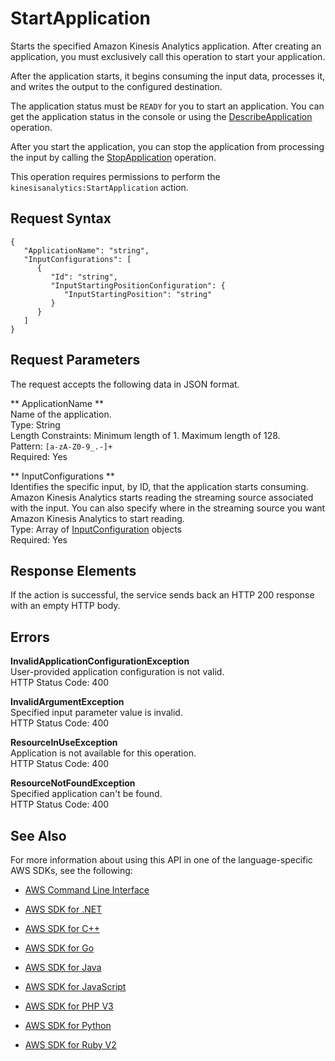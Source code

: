 # StartApplication<a name="API_StartApplication"></a>

Starts the specified Amazon Kinesis Analytics application\. After creating an application, you must exclusively call this operation to start your application\.

After the application starts, it begins consuming the input data, processes it, and writes the output to the configured destination\.

 The application status must be `READY` for you to start an application\. You can get the application status in the console or using the [DescribeApplication](API_DescribeApplication.md) operation\.

After you start the application, you can stop the application from processing the input by calling the [StopApplication](API_StopApplication.md) operation\.

This operation requires permissions to perform the `kinesisanalytics:StartApplication` action\.

## Request Syntax<a name="API_StartApplication_RequestSyntax"></a>

```
{
   "ApplicationName": "string",
   "InputConfigurations": [ 
      { 
         "Id": "string",
         "InputStartingPositionConfiguration": { 
            "InputStartingPosition": "string"
         }
      }
   ]
}
```

## Request Parameters<a name="API_StartApplication_RequestParameters"></a>

The request accepts the following data in JSON format\.

 ** ApplicationName **   
Name of the application\.  
Type: String  
Length Constraints: Minimum length of 1\. Maximum length of 128\.  
Pattern: `[a-zA-Z0-9_.-]+`   
Required: Yes

 ** InputConfigurations **   
Identifies the specific input, by ID, that the application starts consuming\. Amazon Kinesis Analytics starts reading the streaming source associated with the input\. You can also specify where in the streaming source you want Amazon Kinesis Analytics to start reading\.  
Type: Array of [InputConfiguration](API_InputConfiguration.md) objects  
Required: Yes

## Response Elements<a name="API_StartApplication_ResponseElements"></a>

If the action is successful, the service sends back an HTTP 200 response with an empty HTTP body\.

## Errors<a name="API_StartApplication_Errors"></a>

 **InvalidApplicationConfigurationException**   
User\-provided application configuration is not valid\.  
HTTP Status Code: 400

 **InvalidArgumentException**   
Specified input parameter value is invalid\.  
HTTP Status Code: 400

 **ResourceInUseException**   
Application is not available for this operation\.  
HTTP Status Code: 400

 **ResourceNotFoundException**   
Specified application can't be found\.  
HTTP Status Code: 400

## See Also<a name="API_StartApplication_SeeAlso"></a>

For more information about using this API in one of the language\-specific AWS SDKs, see the following:

+  [AWS Command Line Interface](http://docs.aws.amazon.com/goto/aws-cli/kinesisanalytics-2015-08-14/StartApplication) 

+  [AWS SDK for \.NET](http://docs.aws.amazon.com/goto/DotNetSDKV3/kinesisanalytics-2015-08-14/StartApplication) 

+  [AWS SDK for C\+\+](http://docs.aws.amazon.com/goto/SdkForCpp/kinesisanalytics-2015-08-14/StartApplication) 

+  [AWS SDK for Go](http://docs.aws.amazon.com/goto/SdkForGoV1/kinesisanalytics-2015-08-14/StartApplication) 

+  [AWS SDK for Java](http://docs.aws.amazon.com/goto/SdkForJava/kinesisanalytics-2015-08-14/StartApplication) 

+  [AWS SDK for JavaScript](http://docs.aws.amazon.com/goto/AWSJavaScriptSDK/kinesisanalytics-2015-08-14/StartApplication) 

+  [AWS SDK for PHP V3](http://docs.aws.amazon.com/goto/SdkForPHPV3/kinesisanalytics-2015-08-14/StartApplication) 

+  [AWS SDK for Python](http://docs.aws.amazon.com/goto/boto3/kinesisanalytics-2015-08-14/StartApplication) 

+  [AWS SDK for Ruby V2](http://docs.aws.amazon.com/goto/SdkForRubyV2/kinesisanalytics-2015-08-14/StartApplication) 